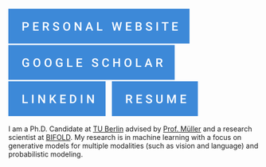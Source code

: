 [![](badge_personal-website.svg)](https://jannikwolff.github.io/)
&nbsp;
[![](badge_google-scholar.svg)](https://scholar.google.com/citations?user=5kwR-IgAAAAJ)
&nbsp;
[![](badge_linkedin.svg)](https://www.linkedin.com/in/jannik-wolff/)
&nbsp;
[![](badge_resume.svg)](https://jannikwolff.github.io/data/resume.pdf)

I am a Ph.D. Candidate at [TU Berlin](https://www.tu.berlin/en/) advised by [Prof. Müller](https://scholar.google.de/citations?user=jplQac8AAAAJ&hl=en&oi=ao) and a research scientist at [BIFOLD](https://bifold.berlin/).
My research is in machine learning with a focus on generative models for multiple modalities (such as vision and language) and probabilistic modeling.
